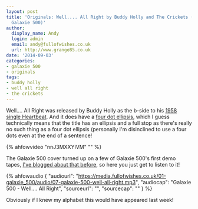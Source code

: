```yaml
---
layout: post
title: 'Originals: Well.... All Right by Buddy Holly and The Crickets (covered by
  Galaxie 500)'
author:
  display_name: Andy
  login: admin
  email: andy@fullofwishes.co.uk
  url: http://www.grange85.co.uk
date: '2014-09-03'
categories:
- galaxie 500
- originals
tags:
- buddy holly
- well all right
- the crickets
---
```

<p>Well.... All Right was released by Buddy Holly as the b-side to his <a href="http://en.wikipedia.org/wiki/Heartbeat_%28Buddy_Holly_song%29">1958 single Heartbeat</a>. And it does have a <a href="http://en.wikipedia.org/wiki/Ellipsis">four dot ellipsis</a>, which I guess technically means that the title has an ellipsis and a full stop as there's really no such thing as a four dot ellipsis (personally I'm disinclined to use a four dots even at the end of a sentence!<br />

{% ahfowvideo "nnJ3MXXYIVM" "" %}

<p>The Galaxie 500 cover turned up on a few of Galaxie 500's first demo tapes, <a href="/2011/09/23/audio-friday-recycling-galaxie-500-the-extended-demo-tape/" title="Audio: Friday recycling: Galaxie 500 the extended demo tape">I've blogged about that before</a>, so here you just get to listen to it!</p>

 {% ahfowaudio {
  "audiourl": "https://media.fullofwishes.co.uk/01-galaxie_500/audio/07-galaxie-500-well-all-right.mp3",
  "audiocap": "Galaxie 500 - Well.... All Right",
  "sourceurl": "",
  "sourcecap": ""
  } %}

<p>Obviously if I knew my alphabet this would have appeared last week!</p>
